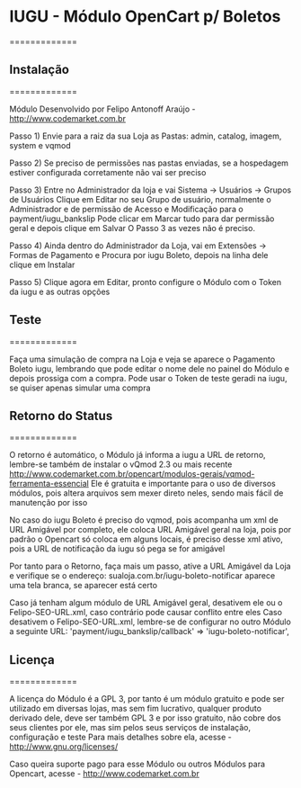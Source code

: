 # IUGU - Módulo OpenCart p/ Boletos
=============

## Instalação
=============

Módulo Desenvolvido por Felipo Antonoff Araújo - http://www.codemarket.com.br

Passo 1) Envie para a raiz da sua Loja as Pastas:
admin, catalog, imagem, system e vqmod

Passo 2) Se preciso de permissões nas pastas enviadas, se a hospedagem estiver configurada corretamente não vai ser preciso

Passo 3) Entre no Administrador da loja e vai Sistema -> Usuários -> Grupos de Usuários
Clique em Editar no seu Grupo de usuário, normalmente o Administrador e de permissão de Acesso e Modificação para o  payment/iugu_bankslip
Pode clicar em Marcar tudo para dar permissão geral e depois clique em Salvar
O Passo 3 as vezes não é preciso.

Passo 4) Ainda dentro do Administrador da Loja, vai em Extensões -> Formas de Pagamento e Procura por iugu Boleto, depois na linha dele clique em Instalar

Passo 5) Clique agora em Editar, pronto configure o Módulo com o Token da iugu e as outras opções

## Teste
=============

Faça uma simulação de compra na Loja e veja se aparece o Pagamento Boleto iugu, lembrando que pode editar o nome dele no painel do Módulo e depois
prossiga com a compra.
Pode usar o Token de teste geradi na iugu, se quiser apenas simular uma compra

## Retorno do Status
=============

O retorno é automático, o Módulo já informa a iugu a URL de retorno, lembre-se também de instalar o vQmod 2.3 ou mais recente
http://www.codemarket.com.br/opencart/modulos-gerais/vqmod-ferramenta-essencial
Ele é gratuita e importante para o uso de diversos módulos, pois altera arquivos sem mexer direto neles, sendo mais fácil de manutenção por isso

No caso do iugu Boleto é preciso do vqmod, pois acompanha um xml de URL Amigável por completo, ele coloca URL Amigável geral na loja, pois por padrão
o Opencart só coloca em alguns locais, é preciso desse xml ativo, pois a URL de notificação da iugu só pega se for amigável

Por tanto para o Retorno, faça mais um passo, ative a URL Amigável da Loja e verifique se o endereço:
sualoja.com.br/iugu-boleto-notificar aparece uma tela branca, se aparecer está certo

Caso já tenham algum módulo de URL Amigável geral, desativem ele ou o Felipo-SEO-URL.xml, caso contrário pode causar conflito entre eles
Caso desativem o Felipo-SEO-URL.xml, lembre-se de configurar no outro Módulo a seguinte URL:
'payment/iugu_bankslip/callback' => 'iugu-boleto-notificar',

## Licença
=============

A licença do Módulo é a GPL 3, por tanto é um módulo gratuito e pode ser utilizado em diversas lojas, mas sem fim lucrativo, qualquer produto derivado dele, deve
ser também GPL 3 e por isso gratuito, não cobre dos seus clientes por ele, mas sim pelos seus serviços de instalação, configuração e teste
Para mais detalhes sobre ela, acesse - http://www.gnu.org/licenses/

Caso queira suporte pago para esse Módulo ou outros Módulos para Opencart, acesse - http://www.codemarket.com.br
